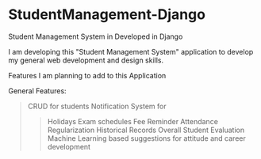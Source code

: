 # StudentManagement-Django
Student Management System in Developed in Django

I am developing this "Student Management System" application to develop my general web development and design skills.

Features I am planning to add to this Application

General Features:	
> CRUD for students 
> Notification System for 
>> Holidays
>> Exam schedules 
>> Fee Reminder
> Attendance Regularization
> Historical Records
> Overall Student Evaluation
> Machine Learning based suggestions for attitude and career development
> 
